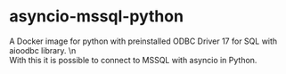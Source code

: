 # asyncio-mssql-python

A Docker image for python with preinstalled ODBC Driver 17 for SQL with aioodbc library. \n\
With this it is possible to connect to MSSQL with asyncio in Python.
